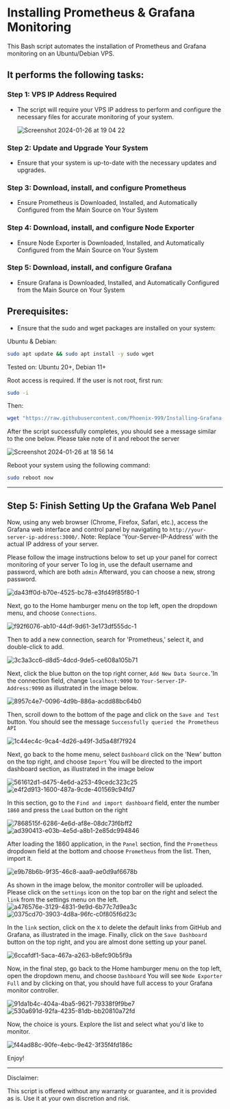 # Installing Prometheus &amp; Grafana Monitoring

This Bash script automates the installation of Prometheus and Grafana monitoring on an Ubuntu/Debian VPS.



## It performs the following tasks:


### Step 1: VPS IP Address Required
  * The script will require your VPS IP address to perform and configure the necessary files for accurate monitoring of your system.

    ![Screenshot 2024-01-26 at 19 04 22](https://github.com/Phoenix-999/Installing-Grafana-Monitoring/assets/127796122/bba3acdd-4495-4a8a-96c2-87b208f4911e)


### Step 2: Update and Upgrade Your System
  * Ensure that your system is up-to-date with the necessary updates and upgrades.

### Step 3: Download, install, and configure Prometheus
  * Ensure Prometheus is Downloaded, Installed, and Automatically Configured from the Main Source on Your System

### Step 4: Download, install, and configure Node Exporter
  * Ensure Node Exporter is Downloaded, Installed, and Automatically Configured from the Main Source on Your System

### Step 5: Download, install, and configure Grafana
  * Ensure Grafana is Downloaded, Installed, and Automatically Configured from the Main Source on Your System

## Prerequisites:
  * Ensure that the sudo and wget packages are installed on your system:

Ubuntu & Debian:

```bash
sudo apt update && sudo apt install -y sudo wget
```
Tested on: Ubuntu 20+, Debian 11+

Root access is required. If the user is not root, first run:

```bash
sudo -i
```

Then:

```bash
wget "https://raw.githubusercontent.com/Phoenix-999/Installing-Grafana-Monitoring/main/Installing-Grafana-Monitoring.sh" -O Installing-Grafana-Monitoring.sh && chmod +x Installing-Grafana-Monitoring.sh && bash Installing-Grafana-Monitoring.sh
```

After the script successfully completes, you should see a message similar to the one below. Please take note of it and reboot the server

![Screenshot 2024-01-26 at 18 56 14](https://github.com/Phoenix-999/Installing-Grafana-Monitoring/assets/127796122/776ff8a6-7c0b-4a20-aa5c-b6cd287dbee0)


Reboot your system using the following command:

```bash
sudo reboot now
```

_______________________________________________________________________________________________________________________________________________________________________

## Step 5: Finish Setting Up the Grafana Web Panel

Now, using any web browser (Chrome, Firefox, Safari, etc.), access the Grafana web interface and control panel by
navigating to `http://your-server-ip-address:3000/`.
Note: Replace 'Your-Server-IP-Address' with the actual IP address of your server.




Please follow the image instructions below to set up your panel for correct monitoring of your server
To log in, use the default username and password, which are both `admin` Afterward, you can choose a new, strong password.

![da43ff0d-b70e-4525-bc78-e3fd49f85f80-1](https://github.com/Phoenix-999/Installing-Grafana-Monitoring/assets/127796122/e89d3367-1cc7-4b25-ba9a-d496f3af1795)


Next, go to the Home hamburger menu on the top left, open the dropdown menu, and choose `Connections`.

![f92f6076-ab10-44df-9d61-3e173df555dc-1](https://github.com/Phoenix-999/Installing-Grafana-Monitoring/assets/127796122/cc53ff27-3773-45c1-99bb-b8cb1f69b999)

Then to add a new connection, search for 'Prometheus,' select it, and double-click to add.

![3c3a3cc6-d8d5-4dcd-9de5-ce608a105b71](https://github.com/Phoenix-999/Installing-Grafana-Monitoring/assets/127796122/2246aa9e-f74b-4baf-9754-f2d053275c9d)

Next, click the blue button on the top right corner, `Add New Data Source.`'In the connection field, change `localhost:9090` to `Your-Server-IP-Address:9090` as illustrated in the image below.

![8957c4e7-0096-4d9b-886a-acdd88bc64b0](https://github.com/Phoenix-999/Installing-Grafana-Monitoring/assets/127796122/0a5ee7ba-fd3e-4bf2-8f9a-feeb511855f1)

Then, scroll down to the bottom of the page and click on the `Save and Test` button. You should see the message `Successfully queried the Prometheus API`

![1c44ec4c-9ca4-4d26-a49f-3d5a48f7f924](https://github.com/Phoenix-999/Installing-Grafana-Monitoring/assets/127796122/baabb507-844d-4b4f-a6d4-5eef6b5889c4)

Next, go back to the home menu, select `Dashboard` click on the 'New' button on the top right, and choose `Import`
You will be directed to the import dashboard section, as illustrated in the image below

![561612d1-d475-4e6d-a253-49cedc323c25](https://github.com/Phoenix-999/Installing-Grafana-Monitoring/assets/127796122/6407f60e-364f-4cb5-8b9e-0ccb5339614e)
![e4f2d913-1600-487a-9cde-401569c94fd7](https://github.com/Phoenix-999/Installing-Grafana-Monitoring/assets/127796122/e7af209d-d66b-4b17-9c48-49b5e9a3947a)

In this section, go to the `Find and import dashboard` field, enter the number `1860` and press the `Load` button on the right

![7868515f-6286-4e6d-af8e-08dc73f6bff2](https://github.com/Phoenix-999/Installing-Grafana-Monitoring/assets/127796122/0034ef7a-97c1-4d8a-9e9c-7ae4b3b22cb7)
![ad390413-e03b-4e5d-a8b1-2e85dc994846](https://github.com/Phoenix-999/Installing-Grafana-Monitoring/assets/127796122/8fcee5fc-7c62-47d4-a412-4db8e7821924)

After loading the 1860 application, in the `Panel` section, find the `Prometheus` dropdown field at the bottom and choose `Prometheus` from the list. Then, import it.

![e9b78b6b-9f35-46c8-aaa9-ae0d9af6678b](https://github.com/Phoenix-999/Installing-Grafana-Monitoring/assets/127796122/179befa7-8221-4af6-903e-984ecb4e656b)

As shown in the image below, the monitor controller will be uploaded. Please click on the `settings` icon on the top bar on the right and select the `link` from the settings menu on the left.
![a476576e-3129-4831-9e9d-6b77c7d9ea3c](https://github.com/Phoenix-999/Installing-Grafana-Monitoring/assets/127796122/7d0bb73e-7c7a-49c0-a6da-8267048e5e11)
![0375cd70-3903-4d8a-96fc-c0f805f6d23c](https://github.com/Phoenix-999/Installing-Grafana-Monitoring/assets/127796122/1737bf02-e745-454b-bace-13473414c856)

In the `link` section, click on the `X` to delete the default links from GitHub and Grafana, as illustrated in the image.
Finally, click on the `Save Dashboard` button on the top right, and you are almost done setting up your panel.

![6ccafdf1-5aca-467a-a263-b8efc90b5f9a](https://github.com/Phoenix-999/Installing-Grafana-Monitoring/assets/127796122/cd8353a1-b6dc-43fd-8341-3a2aca67f9ac)

Now, in the final step, go back to the Home hamburger menu on the top left, open the dropdown menu, and choose `Dashboard` You will see `Node Exporter Full` and by clicking on that, you should have full access to your Grafana monitor controller.

![91da1b4c-404a-4ba5-9621-79338f9f9be7](https://github.com/Phoenix-999/Installing-Grafana-Monitoring/assets/127796122/b614f3c1-06d7-49b6-afcb-62d6fcc19f5c)
![530a691d-92fa-4235-81db-bb20810a72fd](https://github.com/Phoenix-999/Installing-Grafana-Monitoring/assets/127796122/3d11f721-70ba-4d3c-94bc-2d67f183d570)

Now, the choice is yours. Explore the list and select what you'd like to monitor.

![f44ad88c-90fe-4ebc-9e42-3f35f4fd186c](https://github.com/Phoenix-999/Installing-Grafana-Monitoring/assets/127796122/eb8cc316-438c-4b1a-b776-f8ab2a4466e9)

Enjoy!

__________________________________________________________________________________________



Disclaimer:

This script is offered without any warranty or guarantee, and it is provided as is. Use it at your own discretion and risk.

